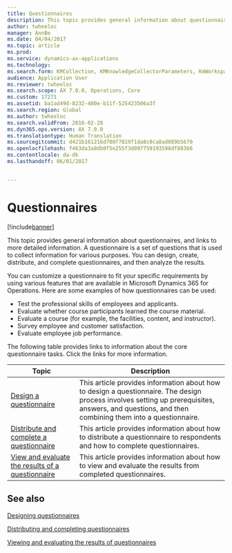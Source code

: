 ```yaml
---
title: Questionnaires
description: This topic provides general information about questionnaires, and links to more detailed information. A questionnaire is a set of questions that is used to collect information for various purposes. You can design, create, distribute, and complete questionnaires, and then analyze the results.
author: twheeloc
manager: AnnBe
ms.date: 04/04/2017
ms.topic: article
ms.prod: 
ms.service: dynamics-ax-applications
ms.technology: 
ms.search.form: KMCollection, KMKnowledgeCollectorParameters, KmWorkspace
audience: Application User
ms.reviewer: twheeloc
ms.search.scope: AX 7.0.0, Operations, Core
ms.custom: 17271
ms.assetid: ba1ad49d-8232-400e-b11f-525423506a3f
ms.search.region: Global
ms.author: twheeloc
ms.search.validFrom: 2016-02-28
ms.dyn365.ops.version: AX 7.0.0
ms.translationtype: Human Translation
ms.sourcegitcommit: d421b161216d700f7819f1da8c0ca8ad089b5670
ms.openlocfilehash: f463da3a8db0f5e255f3d097759193598df883b6
ms.contentlocale: da-dk
ms.lasthandoff: 06/01/2017


---
```


# <a name="questionnaires"></a>Questionnaires

[!include[banner](includes/banner.md)]


This topic provides general information about questionnaires, and links to more detailed information. A questionnaire is a set of questions that is used to collect information for various purposes. You can design, create, distribute, and complete questionnaires, and then analyze the results. 

You can customize a questionnaire to fit your specific requirements by using various features that are available in Microsoft Dynamics 365 for Operations. Here are some examples of how questionnaires can be used:

-   Test the professional skills of employees and applicants.
-   Evaluate whether course participants learned the course material.
-   Evaluate a course (for example, the facilities, content, and instructor).
-   Survey employee and customer satisfaction.
-   Evaluate employee job performance.

The following table provides links to information about the core questionnaire tasks. Click the links for more information.

| Topic| Description|
|------|------------|
| [Design a questionnaire](design-questionnaires.md)  | This article provides information about how to design a questionnaire. The design process involves setting up prerequisites, answers, and questions, and then combining them into a questionnaire. |
| [Distribute and complete a questionnaire](distribute-questionnaires.md)  | This article provides information about how to distribute a questionnaire to respondents and how to complete questionnaires.                                                                       |
| [View and evaluate the results of a questionnaire](evaluate-questionnaire-results.md) | This article provides information about how to view and evaluate the results from completed questionnaires.                                                                                        |



<a name="see-also"></a>See also
--------

[Designing questionnaires](design-questionnaires.md)

[Distributing and completing questionnaires](distribute-questionnaires.md)

[Viewing and evaluating the results of questionnaires](evaluate-questionnaire-results.md)




